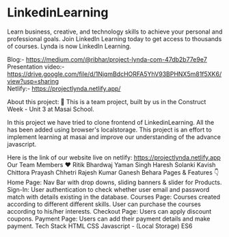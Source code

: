 # LinkedinLearning
Learn business, creative, and technology skills to achieve your personal and professional goals. Join LinkedIn Learning today to get access to thousands of courses. Lynda is now LinkedIn Learning.

Blog:- https://medium.com/@ribhar/project-lynda-com-47db2b77e9e7
<br>
Presentation video:- https://drive.google.com/file/d/1NjqmBdcHORFA5YhV93BPHNX5m81f5XK6/view?usp=sharing
<br>
Netlify:- https://projectlynda.netlify.app/

About this project: 🙌
This is a team project, built by us in the Construct Week - Unit 3 at Masai School.

In this project we have tried to clone frontend of LinkedinLearning. All the has been added using browser's localstorage.  This project is an effort to implement learning at masai and improve our understanding of the advance javascript.

Here is the link of our website live on netlify: https://projectlynda.netlify.app
Our Team Members ❤️
Ritik Bhardwaj
Yaman Singh
Haresh Solanki
Kavish Chittora
Prayash Chhetri
Rajesh Kumar
Ganesh Behara
Pages & Features 👇
Home Page: Nav Bar with drop downs, sliding banners & slider for Products.
Sign-In: User authentication to check whether user email and password match with details existing in the database.
Courses  Page: Courses created according to  different different skills.
User can purchase the courses according to his/her interests.
Checkout Page: Users can  apply discount coupons.
Payment Page: Users can add their payment details and make payment.
Tech Stack
HTML
CSS
Javascript - (Local Storage)
ES6
